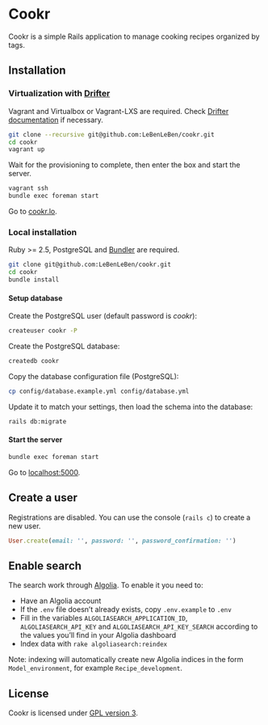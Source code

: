 # Cookr

Cookr is a simple Rails application to manage cooking recipes organized by tags.

## Installation

### Virtualization with [Drifter](https://github.com/liip/drifter)

Vagrant and Virtualbox or Vagrant-LXS are required. Check [Drifter documentation](https://liip-drifter.readthedocs.io/en/stable/) if necessary.

```bash
git clone --recursive git@github.com:LeBenLeBen/cookr.git
cd cookr
vagrant up
```

Wait for the provisioning to complete, then enter the box and start the server.

```bash
vagrant ssh
bundle exec foreman start
```

Go to [cookr.lo](http://cookr.lo).

### Local installation

Ruby >= 2.5, PostgreSQL and [Bundler](http://bundler.io/) are required.

```bash
git clone git@github.com:LeBenLeBen/cookr.git
cd cookr
bundle install
```

#### Setup database

Create the PostgreSQL user (default password is _cookr_):

```bash
createuser cookr -P
```

Create the PostgreSQL database:

```bash
createdb cookr
```

Copy the database configuration file (PostgreSQL):

```bash
cp config/database.example.yml config/database.yml
```

Update it to match your settings, then load the schema into the database:

```bash
rails db:migrate
```

#### Start the server

```bash
bundle exec foreman start
```

Go to [localhost:5000](http://localhost:5000).

## Create a user

Registrations are disabled. You can use the console (`rails c`) to create a new user.

```ruby
User.create(email: '', password: '', password_confirmation: '')
```

## Enable search

The search work through [Algolia](https://www.algolia.com/). To enable it you need to:

- Have an Algolia account
- If the `.env` file doesn’t already exists, copy `.env.example` to `.env`
- Fill in the variables `ALGOLIASEARCH_APPLICATION_ID`, `ALGOLIASEARCH_API_KEY` and `ALGOLIASEARCH_API_KEY_SEARCH` according to the values you’ll find in your Algolia dashboard
- Index data with `rake algoliasearch:reindex`

Note: indexing will automatically create new Algolia indices in the form `Model_environment`, for example `Recipe_development`.

## License

Cookr is licensed under [GPL version 3](http://www.gnu.org/copyleft/gpl.html).
